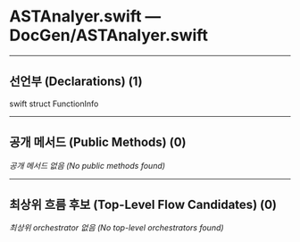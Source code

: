 # ASTAnalyer.swift — DocGen/ASTAnalyer.swift

---

## 선언부 (Declarations) (1)

swift
struct FunctionInfo


---

## 공개 메서드 (Public Methods) (0)

_공개 메서드 없음 (No public methods found)_

---

## 최상위 흐름 후보 (Top-Level Flow Candidates) (0)

_최상위 orchestrator 없음 (No top-level orchestrators found)_

